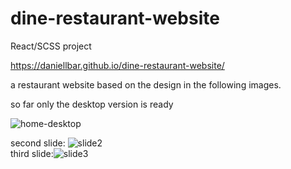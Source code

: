 # dine-restaurant-website

React/SCSS project

https://daniellbar.github.io/dine-restaurant-website/

a restaurant website based on the design in the following images.

so far only the desktop version is ready


![home-desktop](https://res.cloudinary.com/dcnijwmki/image/upload/v1617040020/dine/desktop-home_mxlkbw.jpg)




second slide: ![slide2](https://res.cloudinary.com/dcnijwmki/image/upload/v1617040019/dine/desktop-home-slide2_l206ls.jpg)  
third slide:![slide3](https://res.cloudinary.com/dcnijwmki/image/upload/v1617040019/dine/desktop-home-slide3_ltne5s.jpg) 

